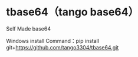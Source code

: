 # tbase64（tango base64）
Self Made base64

Windows install Command：pip install git+https://github.com/tango3304/tbase64.git
